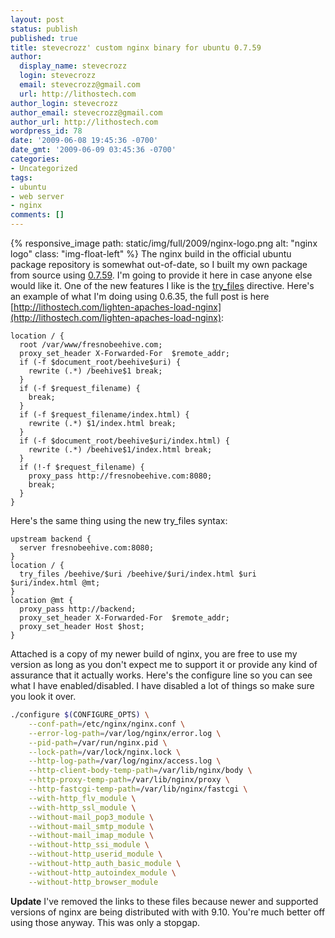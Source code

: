 ```yaml
---
layout: post
status: publish
published: true
title: stevecrozz' custom nginx binary for ubuntu 0.7.59
author:
  display_name: stevecrozz
  login: stevecrozz
  email: stevecrozz@gmail.com
  url: http://lithostech.com
author_login: stevecrozz
author_email: stevecrozz@gmail.com
author_url: http://lithostech.com
wordpress_id: 78
date: '2009-06-08 19:45:36 -0700'
date_gmt: '2009-06-09 03:45:36 -0700'
categories:
- Uncategorized
tags:
- ubuntu
- web server
- nginx
comments: []
---
```

{% responsive_image path: static/img/full/2009/nginx-logo.png alt:
"nginx logo" class: "img-float-left" %} The nginx build in the official
ubuntu package repository is somewhat out-of-date, so I built my own
package from source using
[0.7.59](http://www.nginx.eu/download/sources/nginx-0.7.59.tar.gz). I'm
going to provide it here in case anyone else would like it. One of the
new features I like is the
[try_files](http://wiki.nginx.org/NginxHttpCoreModule#try_files)
directive. Here's an example of what I'm doing using 0.6.35, the full
post is here
[http://lithostech.com/lighten-apaches-load-nginx](http://lithostech.com/lighten-apaches-load-nginx):

~~~ nginx
location / {
  root /var/www/fresnobeehive.com;
  proxy_set_header X-Forwarded-For  $remote_addr;
  if (-f $document_root/beehive$uri) {
    rewrite (.*) /beehive$1 break;
  }
  if (-f $request_filename) {
    break;
  }
  if (-f $request_filename/index.html) {
    rewrite (.*) $1/index.html break;
  }
  if (-f $document_root/beehive$uri/index.html) {
    rewrite (.*) /beehive$1/index.html break;
  }
  if (!-f $request_filename) {
    proxy_pass http://fresnobeehive.com:8080;
    break;
  }
}
~~~

<!--more-->

Here's the same thing using the new try_files syntax:

~~~ nginx
upstream backend {
  server fresnobeehive.com:8080;
}
location / {
  try_files /beehive/$uri /beehive/$uri/index.html $uri $uri/index.html @mt;
}
location @mt {
  proxy_pass http://backend;
  proxy_set_header X-Forwarded-For  $remote_addr;
  proxy_set_header Host $host;
}
~~~

Attached is a copy of my newer build of nginx, you are free to use my
version as long as you don't expect me to support it or provide any kind
of assurance that it actually works. Here's the configure line so you
can see what I have enabled/disabled. I have disabled a lot of things so
make sure you look it over.

~~~ bash
./configure $(CONFIGURE_OPTS) \
    --conf-path=/etc/nginx/nginx.conf \
    --error-log-path=/var/log/nginx/error.log \
    --pid-path=/var/run/nginx.pid \
    --lock-path=/var/lock/nginx.lock \
    --http-log-path=/var/log/nginx/access.log \
    --http-client-body-temp-path=/var/lib/nginx/body \
    --http-proxy-temp-path=/var/lib/nginx/proxy \
    --http-fastcgi-temp-path=/var/lib/nginx/fastcgi \
    --with-http_flv_module \
    --with-http_ssl_module \
    --without-mail_pop3_module \
    --without-mail_smtp_module \
    --without-mail_imap_module \
    --without-http_ssi_module \
    --without-http_userid_module \
    --without-http_auth_basic_module \
    --without-http_autoindex_module \
    --without-http_browser_module
~~~

**Update**
I've removed the links to these files because newer and supported
versions of nginx are being distributed with with 9.10. You're much
better off using those anyway. This was only a stopgap.
